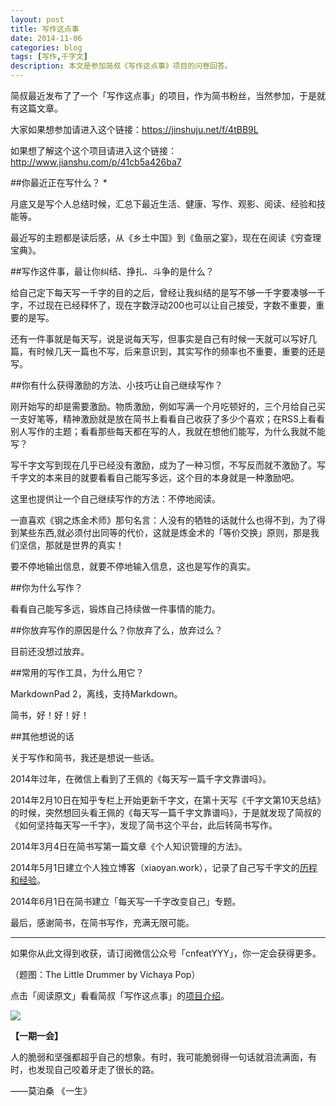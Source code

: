 ```yaml
---
layout: post
title: 写作这点事
date: 2014-11-06
categories: blog
tags: [写作,千字文]
description: 本文是参加简叔《写作这点事》项目的问卷回答。
---
```



简叔最近发布了了一个「写作这点事」的项目，作为简书粉丝，当然参加，于是就有这篇文章。

大家如果想参加请进入这个链接：https://jinshuju.net/f/4tBB9L

如果想了解这个这个项目请进入这个链接：http://www.jianshu.com/p/41cb5a426ba7


##你最近正在写什么？ *

月底又是写个人总结时候，汇总下最近生活、健康、写作、观影、阅读、经验和技能等。

最近写的主题都是读后感，从《乡土中国》到《鱼丽之宴》，现在在阅读《穷查理宝典》。


##写作这件事，最让你纠结、挣扎、斗争的是什么？ 

给自己定下每天写一千字的目的之后，曾经让我纠结的是写不够一千字要凑够一千字，不过现在已经释怀了，现在字数浮动200也可以让自己接受，字数不重要，重要的是写。

还有一件事就是每天写，说是说每天写，但事实是自己有时候一天就可以写好几篇，有时候几天一篇也不写，后来意识到，其实写作的频率也不重要，重要的还是写。

##你有什么获得激励的方法、小技巧让自己继续写作？ 

刚开始写的却是需要激励。物质激励，例如写满一个月吃顿好的，三个月给自己买一支好笔等，精神激励就是放在简书上看看自己收获了多少个喜欢；在RSS上看看别人写作的主题；看看那些每天都在写的人，我就在想他们能写，为什么我就不能写？

写千字文写到现在几乎已经没有激励，成为了一种习惯，不写反而就不激励了。写千字文的本来目的就要看看自己能写多远，这个目的本身就是一种激励吧。

这里也提供让一个自己继续写作的方法：不停地阅读。

一直喜欢《钢之炼金术师》那句名言：人没有的牺牲的话就什么也得不到，为了得到某些东西,就必须付出同等的代价，这就是炼金术的「等价交换」原则，那是我们坚信，那就是世界的真实！

要不停地输出信息，就要不停地输入信息，这也是写作的真实。

##你为什么写作？ 

看看自己能写多远，锻炼自己持续做一件事情的能力。

##你放弃写作的原因是什么？你放弃了么，放弃过么？

目前还没想过放弃。

##常用的写作工具，为什么用它？

MarkdownPad 2，离线，支持Markdown。

简书，好！好！好！

##其他想说的话

关于写作和简书，我还是想说一些话。

2014年过年，在微信上看到了王佩的《每天写一篇千字文靠谱吗》。

2014年2月10日在知乎专栏上开始更新千字文，在第十天写《千字文第10天总结》的时候，突然想回头看王佩的《每天写一篇千字文靠谱吗》，于是就发现了简叔的《如何坚持每天写一千字》，发现了简书这个平台，此后转简书写作。

2014年3月4日在简书写第一篇文章《个人知识管理的方法》。

2014年5月1日建立个人独立博客（xiaoyan.work），记录了自己写千字文的[历程和经验](http://xiaoyan.work/categories/%E5%8D%83%E5%AD%97%E6%96%87%E4%B8%8E%E5%86%99%E4%BD%9C/)。

2014年6月1日在简书建立「每天写一千字改变自己」专题。

最后，感谢简书，在简书写作，充满无限可能。


----

如果你从此文得到收获，请订阅微信公众号「cnfeatYYY」，你一定会获得更多。

（题图：The Little Drummer by Vichaya Pop）

点击「阅读原文」看看简叔「写作这点事」的[项目介绍](http://www.jianshu.com/p/41cb5a426ba7)。

![](http://cnfeat.qiniudn.com/signitrue-2014-09-28.jpg)

**【一期一会】**

人的脆弱和坚强都超乎自己的想象。有时，我可能脆弱得一句话就泪流满面，有时，也发现自己咬着牙走了很长的路。

——莫泊桑 《一生》



